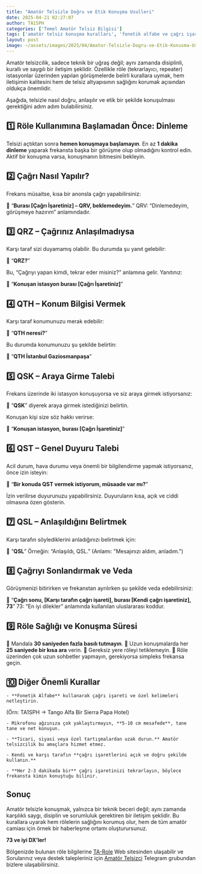 ```yaml
---
title: "Amatör Telsizle Doğru ve Etik Konuşma Usulleri"
date: 2025-04-21 02:27:07
author: TA1SPH
categories: ['Temel Amatör Telsiz Bilgisi']
tags: ['amatör telsiz konuşma kuralları', 'fonetik alfabe ve çağrı işareti', 'q kodları', 'röle kullanımı', 'telsiz konuşma adabı']
layout: post
image: ~/assets/images/2025/04/Amator-Telsizle-Dogru-ve-Etik-Konusma-Usulleri.png
---
```


Amatör telsizcilik, sadece teknik bir uğraş değil; aynı zamanda disiplinli, kurallı ve saygılı bir iletişim şeklidir. Özellikle röle (tekrarlayıcı, repeater) istasyonlar üzerinden yapılan görüşmelerde belirli kurallara uymak, hem iletişimin kalitesini hem de telsiz altyapısının sağlığını korumak açısından oldukça önemlidir.

Aşağıda, telsizle nasıl doğru, anlaşılır ve etik bir şekilde konuşulması gerektiğini adım adım bulabilirsiniz.
## 1️⃣ Röle Kullanımına Başlamadan Önce: Dinleme
Telsizi açtıktan sonra **hemen konuşmaya başlamayın**. En az **1 dakika dinleme** yaparak frekansta başka bir görüşme olup olmadığını kontrol edin. Aktif bir konuşma varsa, konuşmanın bitmesini bekleyin.
## 2️⃣ Çağrı Nasıl Yapılır?
Frekans müsaitse, kısa bir anonsla çağrı yapabilirsiniz:

📢 “**Burası [Çağrı İşaretiniz] – QRV, beklemedeyim.**”
QRV: “Dinlemedeyim, görüşmeye hazırım” anlamındadır.
## 3️⃣ QRZ – Çağrınız Anlaşılmadıysa
Karşı taraf sizi duyamamış olabilir. Bu durumda şu yanıt gelebilir:

📢 “**QRZ?**”

Bu, “Çağrıyı yapan kimdi, tekrar eder misiniz?” anlamına gelir. Yanıtınız:

📢 “**Konuşan istasyon burası [Çağrı İşaretiniz]**”
## 4️⃣ QTH – Konum Bilgisi Vermek
Karşı taraf konumunuzu merak edebilir:

📢 “**QTH neresi?**”

Bu durumda konumunuzu şu şekilde belirtin:

📢 “**QTH İstanbul Gaziosmanpaşa**”
## 5️⃣ QSK – Araya Girme Talebi
Frekans üzerinde iki istasyon konuşuyorsa ve siz araya girmek istiyorsanız:

📢 “**QSK**” diyerek araya girmek istediğinizi belirtin.

Konuşan kişi size söz hakkı verirse:

📢 “**Konuşan istasyon, burası [Çağrı İşaretiniz]**”
## 6️⃣ QST – Genel Duyuru Talebi
Acil durum, hava durumu veya önemli bir bilgilendirme yapmak istiyorsanız, önce izin isteyin:

📢 “**Bir konuda QST vermek istiyorum, müsaade var mı?**”

İzin verilirse duyurunuzu yapabilirsiniz. Duyuruların kısa, açık ve ciddi olmasına özen gösterin.
## 7️⃣ QSL – Anlaşıldığını Belirtmek
Karşı tarafın söylediklerini anladığınızı belirtmek için:

📢 “**QSL**”
Örneğin: “Anlaşıldı, QSL.”
(Anlamı: "Mesajınızı aldım, anladım.")
## 8️⃣ Çağrıyı Sonlandırmak ve Veda
Görüşmenizi bitirirken ve frekanstan ayrılırken şu şekilde veda edebilirsiniz:

📢 “**Çağrı sonu, [Karşı tarafın çağrı işareti], burası [Kendi çağrı işaretiniz], 73**”
73: “En iyi dilekler” anlamında kullanılan uluslararası koddur.
## 9️⃣ Röle Sağlığı ve Konuşma Süresi
🔹 Mandala **30 saniyeden fazla basılı tutmayın**.
🔹 Uzun konuşmalarda her **25 saniyede bir kısa ara** verin.
🔹 Gereksiz yere röleyi tetiklemeyin.
🔹 Röle üzerinden çok uzun sohbetler yapmayın, gerekiyorsa simpleks frekansa geçin.
## 🔟 Diğer Önemli Kurallar

 	- **Fonetik Alfabe** kullanarak çağrı işareti ve özel kelimeleri netleştirin.
(Örn: TA1SPH → Tango Alfa Bir Sierra Papa Hotel)

 	- Mikrofonu ağzınıza çok yaklaştırmayın, **5-10 cm mesafede**, tane tane ve net konuşun.

 	- **Ticari, siyasi veya özel tartışmalardan uzak durun.** Amatör telsizcilik bu amaçlara hizmet etmez.

 	- Kendi ve karşı tarafın **çağrı işaretlerini açık ve doğru şekilde kullanın.**

 	- **Her 2-3 dakikada bir** çağrı işaretinizi tekrarlayın, böylece frekansta kimin konuştuğu bilinir.

## Sonuç
Amatör telsizle konuşmak, yalnızca bir teknik beceri değil; aynı zamanda karşılıklı saygı, disiplin ve sorumluluk gerektiren bir iletişim şeklidir. Bu kurallara uyarak hem rölelerin sağlığını korumuş olur, hem de tüm amatör camiası için örnek bir haberleşme ortamı oluşturursunuz.

**73 ve iyi DX’ler!**

Bölgenizde bulunan röle bilgilerine [TA-Role](https://ta-role.com/) Web sitesinden ulaşabilir ve Sorularınız veya destek talepleriniz için [Amatör Telsizci](https://t.me/amatortelsizci/1) Telegram grubundan bizlere ulaşabilirsiniz.